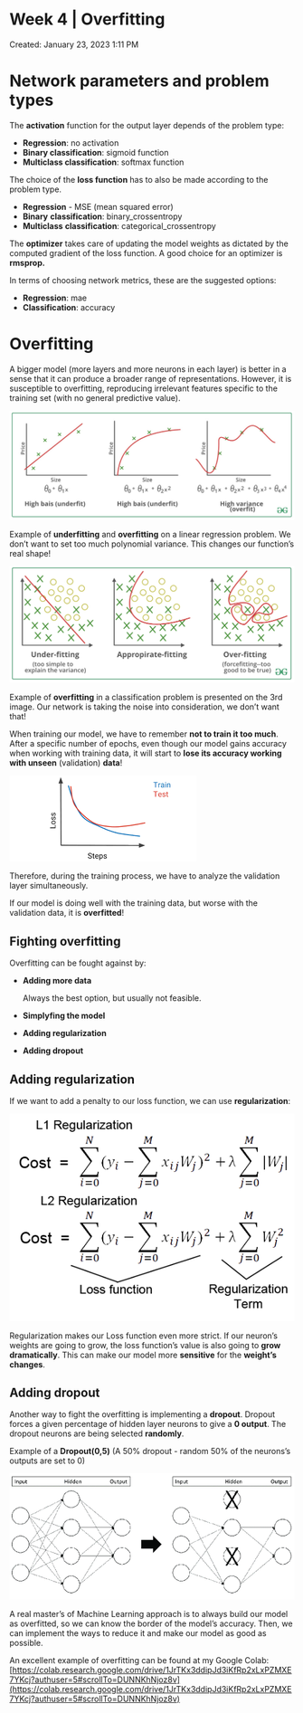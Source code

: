 # Week 4 | Overfitting

Created: January 23, 2023 1:11 PM

# Network parameters and problem types

The **activation** function for the output layer depends of the problem type:

- **Regression**: no activation
- **Binary classification**: sigmoid function
- **Multiclass classification**: softmax function

The choice of the **loss function** has to also be made according to the problem type.

- **Regression** - MSE (mean squared error)
- **Binary** **classification**: binary_crossentropy
- **Multiclass** **classification**: categorical_crossentropy

The **optimizer** takes care of updating the model weights as dictated by the computed gradient of the loss function. A good choice for an optimizer is **rmsprop.**

In terms of choosing network metrics, these are the suggested options:

- **Regression**: mae
- **Classification**: accuracy

# Overfitting

A bigger model (more layers and more neurons in each layer) is better in a sense that it can produce a broader range of representations. However, it is susceptible to overfitting, reproducing irrelevant features specific to the training set (with no general predictive value).

![Untitled](Week%204%20Overfitting%20253d9d1efe614d21b0e466f8d4f234de/Untitled.png)

Example of **underfitting** and **overfitting** on a linear regression problem. We don’t want to set too much polynomial variance. This changes our function’s real shape!

![Untitled](Week%204%20Overfitting%20253d9d1efe614d21b0e466f8d4f234de/Untitled%201.png)

Example of **overfitting** in a classification problem is presented on the 3rd image. Our network is taking the noise into consideration, we don’t want that!

When training our model, we have to remember **not to train it too much**. After a specific number of epochs, even though our model gains accuracy when working with training data, it will start to **lose its accuracy working with unseen** (validation) **data**! 

![Untitled](Week%204%20Overfitting%20253d9d1efe614d21b0e466f8d4f234de/Untitled%202.png)

Therefore, during the training process, we have to analyze the validation layer simultaneously. 

If our model is doing well with the training data, but worse with the validation data, it is **overfitted**!

## Fighting overfitting

Overfitting can be fought against by:

- **Adding more data**
    
    Always the best option, but usually not feasible.
    
- **Simplyfing the model**
- **Adding regularization**
- **Adding dropout**

## Adding regularization

If we want to add a penalty to our loss function, we can use **regularization**:

![Untitled](Week%204%20Overfitting%20253d9d1efe614d21b0e466f8d4f234de/Untitled%203.png)

Regularization makes our Loss function even more strict. If our neuron’s weights are going to grow, the loss function’s value is also going to **grow dramatically**. This can make our model more **sensitive** for the **weight’s** **changes**.

## Adding dropout

Another way to fight the overfitting is implementing a **************dropout**************. Dropout forces a given percentage of hidden layer neurons to give a **0 output**. The dropout neurons are being selected ****************randomly****************.

Example of a **Dropout(0,5)** (A 50% dropout - random 50% of the neurons’s outputs are set to 0) 

![Untitled](Week%204%20Overfitting%20253d9d1efe614d21b0e466f8d4f234de/Untitled%204.png)

A real master’s of Machine Learning approach is to always build our model as overfitted, so we can know the border of the model’s accuracy. Then, we can implement the ways to reduce it and make our model as good as possible.

An excellent example of overfitting can be found at my Google Colab: [https://colab.research.google.com/drive/1JrTKx3ddipJd3iKfRp2xLxPZMXE7YKcj?authuser=5#scrollTo=DUNNKhNjoz8v](https://colab.research.google.com/drive/1JrTKx3ddipJd3iKfRp2xLxPZMXE7YKcj?authuser=5#scrollTo=DUNNKhNjoz8v)